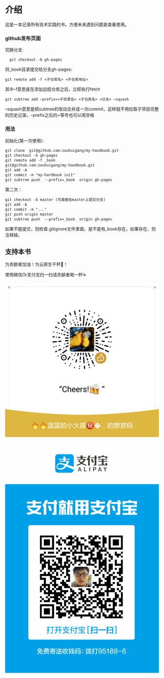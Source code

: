 # 介绍

这是一本记录所有技术实践的书，方便未来遇到问题是查看使用。



### github发布页面

切换分支:

	  git checkout -b gh-pages
	  
将_book目录提交给分支gh-pages:
	
	git remote add -f <子仓库名> <子仓库地址>

其中-f意思是在添加远程仓库之后，立即执行fetch
	
	git subtree add –prefix=<子目录名> <子仓库名> <分支> –squash

–squash意思是把subtree的改动合并成一次commit，这样就不用拉取子项目完整的历史记录。–prefix之后的=等号也可以用空格
	
### 用法

初始化(第一次使用):

	git clone  git@github.com:zouhuigang/my-handbook.git
	git checkout -b gh-pages
	git remote add -f _book  
    git@github.com:zouhuigang/my-handbook.git
	git add -A
	git commit -m "my-hardbook init"
	git subtree push  --prefix=_book  origin gh-pages
	
	
第二次：

	git checkout -b master (可直接在master上提交分支)
	git add -A
	git commit -m "..."
	git push origin master
    git subtree push  --prefix=_book  origin gh-pages
	
如果不能提交，则检查.gitignore文件里面，是不是有_book存在，如果存在，则注释掉。



## 支持本书

为贡献者加油！为云原生干杯🍻！

使用微信Or支付宝扫一扫请贡献者喝一杯☕️

<p align="center">
<img src="https://github.com/zouhuigang/my-handbook/blob/master/images/wechat-appreciate-qrcode.jpg?raw=true" alt="微信赞赏码"/>
</p>

<p align="center">
<img src="https://github.com/zouhuigang/my-handbook/blob/master/images/alipay-appreciate-qrcode.jpg?raw=true" alt="支付宝收款码"/>
</p>